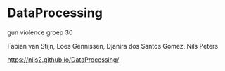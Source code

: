 # DataProcessing
gun violence groep 30

Fabian van Stijn, Loes Gennissen, Djanira dos Santos Gomez, Nils Peters

https://nils2.github.io/DataProcessing/
